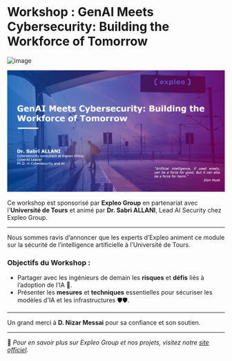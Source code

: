 # Workshop : GenAI Meets Cybersecurity: Building the Workforce of Tomorrow
![image](https://github.com/user-attachments/assets/b59979fd-b221-48ac-ab3c-3efb26b042cd)


![AI Security](img2.png)

Ce workshop est sponsorisé par **Expleo Group** en partenariat avec l'**Université de Tours** et animé par **Dr. Sabri ALLANI**, Lead AI Security chez Expleo Group.

---

Nous sommes ravis d’annoncer que les experts d’Expleo animent ce module sur la sécurité de l’intelligence artificielle à l’Université de Tours. 

### Objectifs du Workshop :
- Partager avec les ingénieurs de demain les **risques** et **défis** liés à l’adoption de l’IA 🤖.
- Présenter les **mesures** et **techniques** essentielles pour sécuriser les modèles d'IA et les infrastructures 🛡️🛡️.

---

Un grand merci à **D. Nizar Messai** pour sa confiance et son soutien.

---

📌 *Pour en savoir plus sur Expleo Group et nos projets, visitez notre [site officiel](https://expleogroup.com).* 
